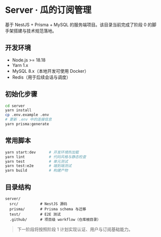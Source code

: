 # Server · 瓜的订阅管理

基于 NestJS + Prisma + MySQL 的服务端项目。该目录当前完成了阶段 0 的脚手架搭建与技术规范落地。

## 开发环境

- Node.js >= 18.18
- Yarn 1.x
- MySQL 8.x（本地开发可使用 Docker）
- Redis（用于后续会话与调度）

## 初始化步骤

```bash
cd server
yarn install
cp .env.example .env
# 更新 .env 中的连接信息
yarn prisma:generate
```

## 常用脚本

```bash
yarn start:dev      # 开发环境热加载
yarn lint           # 代码风格与静态检查
yarn test           # 单元测试
yarn test:e2e       # 端到端测试
yarn build          # 构建产物
```

## 目录结构

```
server/
  src/          # NestJS 源码
  prisma/       # Prisma schema 与迁移
  test/         # E2E 测试
  .github/      # 项目级 workflow（仓库根目录）
```

> 下一阶段将按照阶段 1 计划实现认证、用户与订阅基础能力。
